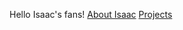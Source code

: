 Hello Isaac's fans!
[About Isaac](https://erisinis.github.io/isaac/about.html)
[Projects](https://erisinis.github.io/isaac/projects.html)

